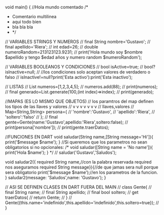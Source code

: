 void main() {
  //Hola mundo comentado
  /*
   * Comentario multilinea
   * aqui todo bien
   * bla bla bla
   * */
  
//   VARIABLES STRINGS Y NUMEROS
//   final String nombre='Gustavo';
//   final apellido='Riera';
//   int edad=26;
//   double numeroRandom=213123123.9231;
//   print('Hola mundo soy $nombre $apellido y tengo $edad años y numero random $numeroRandom');
  
  
//   VARIABLES BOOLEANOS Y CONDICIONES
//   bool isActive=true;
//   bool? isInactive=null;
//   //los condiciones solo aceptan valores de verdadero o falso
//   isInactive!=null?print('Esta activo'):print('Esta inactivo');
  
// LISTAS
//   List<double> numeros=[1,2,3,4,5];
//   numeros.add(88);
//   print(numeros);
//   final generado=List.generate(100,(int index)=>index);
//   print(generado);
  
//MAPAS (ES LO MISMO QUE OBJETOS)
  // los paramtros del map definen los tipos de las llaves y valores
  //  v v v v v v v
  //  llaves,valores
//   Map<String,String> persona={
//     'nombre':'Gustavo',
//     'apellido':'Riera',
//     'soltero':'falso'
//   };
//   final gente=Gente(name:'Gustavo',apellido:'Riera',soltero:false);
//   print(persona['nombre']);
//   print(gente.traerDatos);
  
  
//FUNCIONES EN DART
  void saludar(String name,[String message='Hi']){
    print('$message $name');
  }
  //Si queremos que los parametros no sean obligatorios si no opcionales:
  /*
   void saludar([String name = 'No name']){
      print('Hola $name');
   }
  */
//   saludar('Gustavo','Saludos');
  
  void saludar2({
    required String name,//con la palabra reservada required nos aseguramos
    required String message}){//de que jamas sera null porque sera obligatorio
    print('$message $name');//en los parametros de la funcion.
  }
  saludar2(message: 'Saludos',name: 'Gustavo');
}




// ASI SE DEFINEN CLASES EN DART FUERA DEL MAIN
//   class Gente{
//     final String name;
//     final String apellido;
//     final bool soltero;
//     get traerDatos{
//       return Gente;
//     }
//     Gente({this.name='indefinido',this.apellido='indefinido',this.soltero=true});
//   }